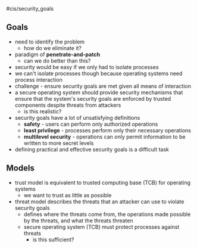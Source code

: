 #cis/security_goals
## Goals
- need to identify the problem
	- how do we eliminate it?
- paradigm of **penetrate-and-patch**
	- can we do better than this?
- security would be easy if we only had to isolate processes
- we can't isolate processes though because operating systems need process interaction
- challenge - ensure security goals are met given all means of interaction
- a secure operating system should provide security mechanisms that ensure that the system's security goals are enforced by trusted components despite threats from attackers
	- is this realistic?
- security goals have a lot of unsatisfying definitions
	- **safety** - users can perform only authorized operations
	- **least privilege** - processes perform only their necessary operations
	- **multilevel security** - operations can only permit information to be written to more secret levels
- defining practical and effective security goals is a difficult task
## Models
- trust model is equivalent to trusted computing base (TCB) for operating systems
	- we want to trust as little as possible
- threat model describes the threats that an attacker can use to violate security goals
	- defines where the threats come from, the operations made possible by the threats, and what the threats threaten
	- secure operating system (TCB) must protect processes against threats
		- is this sufficient?